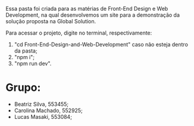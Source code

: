 Essa pasta foi criada para as matérias de Front-End Design e Web Development, na qual desenvolvemos um site para a demonstração da solução proposta na Global Solution.

Para acessar o projeto, digite no terminal, respectivamente:
1. "cd Front-End-Design-and-Web-Development" caso não esteja dentro da pasta;
2. "npm i";
3. "npm run dev".

# Grupo:
- Beatriz Silva, 553455;
- Carolina Machado, 552925;
- Lucas Masaki, 553084;